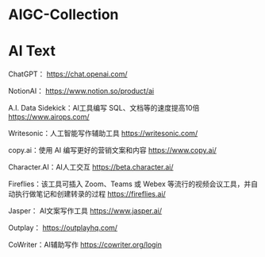 # AIGC-Collection

# AI Text

ChatGPT： https://chat.openai.com/

NotionAI： https://www.notion.so/product/ai

A.I. Data Sidekick：AI工具编写 SQL、文档等的速度提高10倍
https://www.airops.com/

Writesonic：人工智能写作辅助工具
https://writesonic.com/

copy.ai：使用 AI 编写更好的营销文案和内容
https://www.copy.ai/

Character.AI：AI人工交互
https://beta.character.ai/

Fireflies：该工具可插入 Zoom、Teams 或 Webex 等流行的视频会议工具，并自动执行做笔记和创建转录的过程
https://fireflies.ai/

Jasper： AI文案写作工具
https://www.jasper.ai/

Outplay： https://outplayhq.com/

CoWriter：AI辅助写作
https://cowriter.org/login
